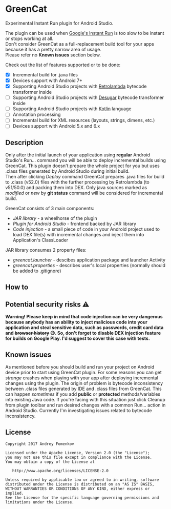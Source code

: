 GreenCat
=========

Experimental Instant Run plugin for Android Studio.

The plugin can be used when [Google's Instant Run](https://developer.android.com/studio/run/index.html#instant-run) is too slow to be instant or stops working at all.</br>
Don't consider GreenCat as a full-replacement build tool for your apps because it has a pretty narrow area of usage.</br>
Please refer no **Known issues** section below.

Check out the list of features supported or to be done:
- [x] Incremental build for .java files
- [x] Devices support with Android 7+
- [x] Supporting Android Studio projects with [Retrolambda](https://github.com/orfjackal/retrolambda) bytecode transformer inside
- [ ] Supporting Android Studio projects with [Desugar](https://developer.android.com/studio/write/java8-support.html) bytecode transformer inside
- [ ] Supporting Android Studio projects with [Kotlin](https://kotlinlang.org) language
- [ ] Annotation processing
- [ ] Incremental build for XML resources (layouts, strings, dimens, etc.)
- [ ] Devices support with Android 5.x and 6.x

Description
-------------------------

Only after the initial launch of your application using **regular** Android Studio's Run... command you will be able to deploy incremental builds using GreenCat. This plugin doesn't prepare the whole project for you but uses .class files generated by Android Studio during initial build.</br>
Then after clicking *Deploy* command GreenCat prepares .java files for build to .class (v52.0) files with the further processing by Retrolambda (to v51/50.0) and packing them into DEX. Only java sources marked as *modified* or *new* by **git status** command will be considered for incremental build.

GreenCat consists of 3 main components:
- *JAR library* - a wheelhorse of the plugin
- *Plugin for Android Studio* - frontend backed by JAR library
- *Code injection* - a small piece of code in your Android project used to load DEX file(s) with incremental changes and inject them into Application's ClassLoader

JAR library consumes 2 property files:
- *greencat.launcher* - descibes application package and launcher Activity
- *greencat.properties* - describes user's local properties (normally should be added to .gitignore)

How to
------

Potential security risks :warning:
----------------------------------
**Warning! Please keep in mind that code injection can be very dangerous because anybody has an ability to inject malicious code into your application and steal sensitive data, such as passwords, credit card data and ~~browser history~~ :wink:. So, don't forget to disable DEX injection feature for builds on Google Play. I'd suggest to cover this case with tests.**

Known issues
------------

As mentioned before you should build and run your project on Android device prior to start using GreenCat plugin. For some reasons you can get *strange* crashes when playing with your app after deploying incremental changes using the plugin. The origin of problem is bytecode inconsistency between .class files generated by IDE and .class files from GreenCat. This can happen *sometimes* if you add **public** or **protected** methods/variables into existing Java code. If you're facing with this situation just click Cleanup from plugin toolbar and run desired changes with a common Run... action in Android Studio. Currently I'm investigating issues related to bytecode inconsistency.

License
-------
    Copyright 2017 Andrey Fomenkov

    Licensed under the Apache License, Version 2.0 (the "License");
    you may not use this file except in compliance with the License.
    You may obtain a copy of the License at

       http://www.apache.org/licenses/LICENSE-2.0

    Unless required by applicable law or agreed to in writing, software
    distributed under the License is distributed on an "AS IS" BASIS,
    WITHOUT WARRANTIES OR CONDITIONS OF ANY KIND, either express or implied.
    See the License for the specific language governing permissions and
    limitations under the License.
